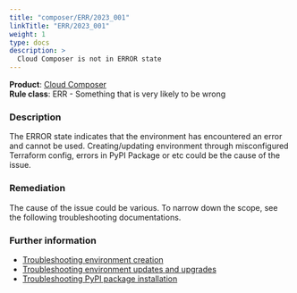 ```yaml
---
title: "composer/ERR/2023_001"
linkTitle: "ERR/2023_001"
weight: 1
type: docs
description: >
  Cloud Composer is not in ERROR state
---
```


**Product**: [Cloud Composer](https://cloud.google.com/composer)\
**Rule class**: ERR - Something that is very likely to be wrong

### Description

The ERROR state indicates that the environment has encountered an error and
cannot be used. Creating/updating environment through misconfigured Terraform
config, errors in PyPI Package or etc could be the cause of the issue.

### Remediation

The cause of the issue could be various. To narrow down the scope, see the
following troubleshooting documentations.

### Further information

- [Troubleshooting environment
  creation](https://cloud.google.com/composer/docs/composer-2/troubleshooting-environment-creation)
- [Troubleshooting environment updates and
  upgrades](https://cloud.google.com/composer/docs/composer-2/troubleshooting-updates-upgrades)
- [Troubleshooting PyPI package
  installation](https://cloud.google.com/composer/docs/composer-2/troubleshooting-package-installation)
